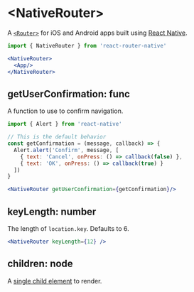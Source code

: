 # &lt;NativeRouter>

A [`<Router>`](../../../react-router/docs/api/Router.md) for iOS and Android apps built using [React Native](https://facebook.github.io/react-native/).

```jsx
import { NativeRouter } from 'react-router-native'

<NativeRouter>
  <App/>
</NativeRouter>
```

## getUserConfirmation: func

A function to use to confirm navigation.

```jsx
import { Alert } from 'react-native'

// This is the default behavior
const getConfirmation = (message, callback) => {
  Alert.alert('Confirm', message, [
    { text: 'Cancel', onPress: () => callback(false) },
    { text: 'OK', onPress: () => callback(true) }
  ])
}

<NativeRouter getUserConfirmation={getConfirmation}/>
```

## keyLength: number

The length of `location.key`. Defaults to 6.

```jsx
<NativeRouter keyLength={12} />
```

## children: node

A [single child element](https://facebook.github.io/react/docs/react-api.html#react.children.only) to render.
